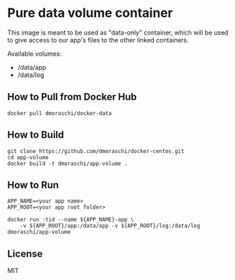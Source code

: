 # Pure data volume container

This image is meant to be used as "data-only" container,
which will be used to give access to our app's files to the other linked containers.

Available volumes:

- /data/app
- /data/log

## How to Pull from Docker Hub

    docker pull dmoraschi/docker-data

## How to Build

    git clone https://github.com/dmoraschi/docker-centos.git
    cd app-volume
    docker build -t dmoraschi/app-volume .

## How to Run

    APP_NAME=<your app name>
    APP_ROOT=<your app root folder>

    docker run -tid --name ${APP_NAME}-app \
        -v ${APP_ROOT}/app:/data/app -v ${APP_ROOT}/log:/data/log dmoraschi/app-volume

## License

MIT